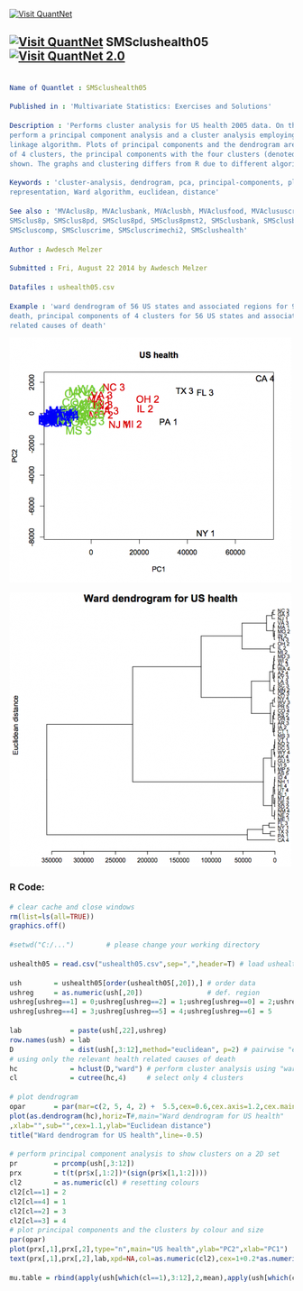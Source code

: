 
[<img src="https://github.com/QuantLet/Styleguide-and-FAQ/blob/master/pictures/banner.png" width="880" alt="Visit QuantNet">](http://quantlet.de/index.php?p=info)

## [<img src="https://github.com/QuantLet/Styleguide-and-Validation-procedure/blob/master/pictures/qloqo.png" alt="Visit QuantNet">](http://quantlet.de/) **SMSclushealth05** [<img src="https://github.com/QuantLet/Styleguide-and-Validation-procedure/blob/master/pictures/QN2.png" width="60" alt="Visit QuantNet 2.0">](http://quantlet.de/d3/ia)

```yaml

Name of Quantlet : SMSclushealth05

Published in : 'Multivariate Statistics: Exercises and Solutions'

Description : 'Performs cluster analysis for US health 2005 data. On the transformed data we
perform a principal component analysis and a cluster analysis employing Eulcidean distance and Ward
linkage algorithm. Plots of principal components and the dendrogram are presented. After extraction
of 4 clusters, the principal components with the four clusters (denoted by different colours) are
shown. The graphs and clustering differs from R due to different algorithms.'

Keywords : 'cluster-analysis, dendrogram, pca, principal-components, plot, graphical
representation, Ward algorithm, euclidean, distance'

See also : 'MVAclus8p, MVAclusbank, MVAclusbh, MVAclusfood, MVAclususcrime, MVAdrugsim, SMSclus8p,
SMSclus8p, SMSclus8pd, SMSclus8pd, SMSclus8pmst2, SMSclusbank, SMSclusbank2, SMSclusbank3,
SMScluscomp, SMScluscrime, SMScluscrimechi2, SMSclushealth'

Author : Awdesch Melzer

Submitted : Fri, August 22 2014 by Awdesch Melzer

Datafiles : ushealth05.csv

Example : 'ward dendrogram of 56 US states and associated regions for 9 health related causes of
death, principal components of 4 clusters for 56 US states and associated regions using 9 health
related causes of death'

```

![Picture1](SMSclushealth05-2.png)

![Picture2](SMSclushealth05.png)


### R Code:
```r
# clear cache and close windows
rm(list=ls(all=TRUE))
graphics.off()

#setwd("C:/...")        # please change your working directory

ushealth05 = read.csv("ushealth05.csv",sep=",",header=T) # load ushealth data

ush        = ushealth05[order(ushealth05[,20]),] # order data
ushreg     = as.numeric(ush[,20])                # def. region
ushreg[ushreg==1] = 0;ushreg[ushreg==2] = 1;ushreg[ushreg==0] = 2;ushreg[ushreg==3] = 6
ushreg[ushreg==4] = 3;ushreg[ushreg==5] = 4;ushreg[ushreg==6] = 5

lab            = paste(ush[,22],ushreg)
row.names(ush) = lab
D              = dist(ush[,3:12],method="euclidean", p=2) # pairwise "euclidean" distance matrix
# using only the relevant health related causes of death
hc             = hclust(D,"ward") # perform cluster analysis using "ward" agglomeration algorithm
cl             = cutree(hc,4)     # select only 4 clusters

# plot dendrogram
opar       = par(mar=c(2, 5, 4, 2) +  5.5,cex=0.6,cex.axis=1.2,cex.main=2,cex.lab=1.4)
plot(as.dendrogram(hc),horiz=T#,main="Ward dendrogram for US health"
,xlab="",sub="",cex=1.1,ylab="Euclidean distance")
title("Ward dendrogram for US health",line=-0.5)

# perform principal component analysis to show clusters on a 2D set
pr         = prcomp(ush[,3:12])
prx        = t(t(pr$x[,1:2])*(sign(pr$x[1,1:2])))
cl2        = as.numeric(cl) # resetting colours
cl2[cl==1] = 2
cl2[cl==4] = 1
cl2[cl==2] = 3
cl2[cl==3] = 4
# plot principal components and the clusters by colour and size
par(opar)
plot(prx[,1],prx[,2],type="n",main="US health",ylab="PC2",xlab="PC1")
text(prx[,1],prx[,2],lab,xpd=NA,col=as.numeric(cl2),cex=1+0.2*as.numeric(cl2))#+1)

mu.table = rbind(apply(ush[which(cl==1),3:12],2,mean),apply(ush[which(cl==2),3:12],2,mean),apply(ush[which(cl==3),3:12],2,mean),apply(ush[which(cl==4),3:12],2,mean))

```
